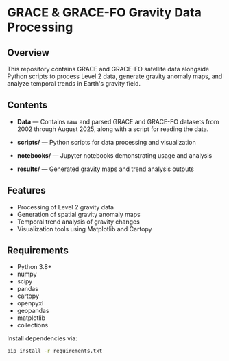 # GRACE & GRACE-FO Gravity Data Processing

## Overview
This repository contains GRACE and GRACE-FO satellite data alongside Python scripts to process Level 2 data, generate gravity anomaly maps, and analyze temporal trends in Earth's gravity field.

## Contents
- **Data** — Contains raw and parsed GRACE and GRACE-FO datasets from 2002 through August 2025, along with a script for reading the data.

- **scripts/** — Python scripts for data processing and visualization
- **notebooks/** — Jupyter notebooks demonstrating usage and analysis
- **results/** — Generated gravity maps and trend analysis outputs

## Features
- Processing of Level 2 gravity data
- Generation of spatial gravity anomaly maps
- Temporal trend analysis of gravity changes
- Visualization tools using Matplotlib and Cartopy

## Requirements
- Python 3.8+
- numpy
- scipy
- pandas
- cartopy
- openpyxl
- geopandas
- matplotlib
- collections

Install dependencies via:
```bash
pip install -r requirements.txt
